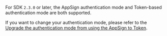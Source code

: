 <Warning title="Warning">

For SDK `2.3.0` or later, the AppSign authentication mode and Token-based authentication mode are both supported.

If you want to change your authentication mode, please refer to the [Upgrade the authentication mode from using the AppSign to Token](https://docs.zegocloud.com/faq/token_upgrade).
</Warning>